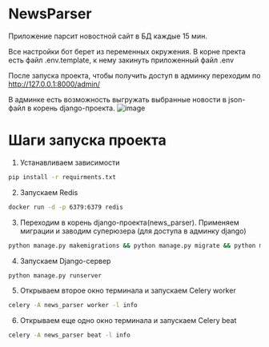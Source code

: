# NewsParser

Приложение парсит новостной сайт в БД каждые 15 мин.

Все настройки бот берет из переменных окружения. В корне пректа есть файл .env.template, к нему закинуть приложенный файл .env

После запуска проекта, чтобы получить доступ в админку переходим по http://127.0.0.1:8000/admin/

В админке есть возможность выгружать выбранные новости в json-файл в корень django-проекта.
![image](https://github.com/ArtGeas/NewsParser/assets/116754574/1f2d8885-d893-440a-b179-e5ad081a28cc)

# Шаги запуска проекта 

1. Устанавливаем зависимости 
```bash
pip install -r requirments.txt
```

2. Запускаем Redis
```bash
docker run -d -p 6379:6379 redis 
```

3. Переходим в корень django-проекта(news_parser). Применяем миграции и заводим суперюзера (для доступа в админку django)
```bash
python manage.py makemigrations && python manage.py migrate && python manage.py createsuperuser 
```

4. Запускаем Django-сервер
```bash
python manage.py runserver
```

5. Открываем второе окно терминала и запускаем Celery worker
```bash
celery -A news_parser worker -l info
```

6. Открываем еще одно окно терминала и запускаем Celery beat
```bash
celery -A news_parser beat -l info
```
